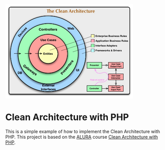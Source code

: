 <img alt="img.png" src="img.png" width="400"/>

# Clean Architecture with PHP

This is a simple example of how to implement the Clean Architecture with PHP.
This project is based on the [ALURA](https://www.alura.com.br/) course [Clean Architecture with PHP](https://cursos.alura.com.br/course/php-introducao-clean-achitecture).